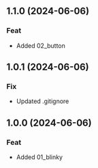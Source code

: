 ## 1.1.0 (2024-06-06)

### Feat

- Added 02_button

## 1.0.1 (2024-06-06)

### Fix

- Updated .gitignore

## 1.0.0 (2024-06-06)

### Feat

- Added 01_blinky
